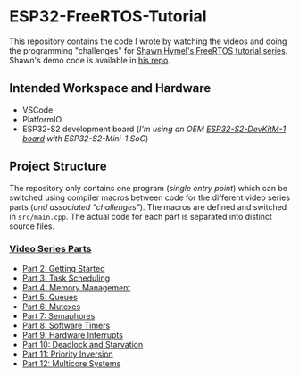 # ESP32-FreeRTOS-Tutorial

This repository contains the code I wrote by watching the videos and doing the programming "challenges" for [Shawn Hymel's FreeRTOS tutorial series](https://www.youtube.com/playlist?list=PLEBQazB0HUyQ4hAPU1cJED6t3DU0h34bz). Shawn's demo code is available in [his repo](https://github.com/ShawnHymel/introduction-to-rtos).

## Intended Workspace and Hardware

- VSCode
- PlatformIO
- ESP32-S2 development board (*I'm using an OEM [ESP32-S2-DevKitM-1 board](https://docs.espressif.com/projects/esp-idf/en/latest/esp32s2/hw-reference/esp32s2/user-guide-devkitm-1-v1.html) with ESP32-S2-Mini-1 SoC*)

## Project Structure

The repository only contains one program (*single entry point*) which can be switched using compiler macros between code for the different video series parts (*and associated "challenges"*). The macros are defined and switched in `src/main.cpp`. The actual code for each part is separated into distinct source files.

### [Video Series Parts](https://www.youtube.com/playlist?list=PLEBQazB0HUyQ4hAPU1cJED6t3DU0h34bz)

- [Part 2: Getting Started](https://www.youtube.com/watch?v=JIr7Xm_riRs&list=PLEBQazB0HUyQ4hAPU1cJED6t3DU0h34bz&index=2)
- [Part 3: Task Scheduling](https://www.youtube.com/watch?v=95yUbClyf3E&list=PLEBQazB0HUyQ4hAPU1cJED6t3DU0h34bz&index=3)
- [Part 4: Memory Management](https://www.youtube.com/watch?v=Qske3yZRW5I&list=PLEBQazB0HUyQ4hAPU1cJED6t3DU0h34bz&index=4)
- [Part 5: Queues](https://www.youtube.com/watch?v=pHJ3lxOoWeI&list=PLEBQazB0HUyQ4hAPU1cJED6t3DU0h34bz&index=5)
- [Part 6: Mutexes](https://www.youtube.com/watch?v=I55auRpbiTs&list=PLEBQazB0HUyQ4hAPU1cJED6t3DU0h34bz&index=6)
- [Part 7: Semaphores](https://www.youtube.com/watch?v=5JcMtbA9QEE&list=PLEBQazB0HUyQ4hAPU1cJED6t3DU0h34bz&index=7)
- [Part 8: Software Timers](https://www.youtube.com/watch?v=b1f1Iex0Tso&list=PLEBQazB0HUyQ4hAPU1cJED6t3DU0h34bz&index=8)
- [Part 9: Hardware Interrupts](https://www.youtube.com/watch?v=qsflCf6ahXU&list=PLEBQazB0HUyQ4hAPU1cJED6t3DU0h34bz&index=9)
- [Part 10: Deadlock and Starvation](https://www.youtube.com/watch?v=hRsWi4HIENc&list=PLEBQazB0HUyQ4hAPU1cJED6t3DU0h34bz&index=10)
- [Part 11: Priority Inversion](https://www.youtube.com/watch?v=C2xKhxROmhA&list=PLEBQazB0HUyQ4hAPU1cJED6t3DU0h34bz&index=11)
- [Part 12: Multicore Systems](https://www.youtube.com/watch?v=LPSHUcH5aQc&list=PLEBQazB0HUyQ4hAPU1cJED6t3DU0h34bz&index=12)
